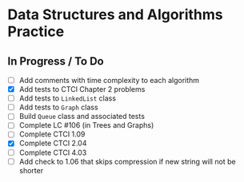 # Data Structures and Algorithms Practice

## In Progress / To Do

- [ ] Add comments with time complexity to each algorithm
- [X] Add tests to CTCI Chapter 2 problems
- [ ] Add tests to `LinkedList` class
- [ ] Add tests to `Graph` class
- [ ] Build `Queue` class and associated tests
- [ ] Complete LC #106 (in Trees and Graphs)
- [ ] Complete CTCI 1.09
- [X] Complete CTCI 2.04
- [ ] Complete CTCI 4.03
- [ ] Add check to 1.06 that skips compression if new string will not be shorter